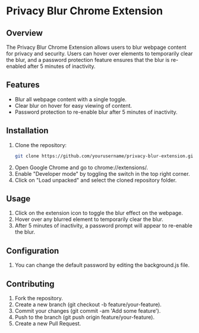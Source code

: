 # Privacy Blur Chrome Extension

## Overview

The Privacy Blur Chrome Extension allows users to blur webpage content for privacy and security. Users can hover over elements to temporarily clear the blur, and a password protection feature ensures that the blur is re-enabled after 5 minutes of inactivity.

## Features

- Blur all webpage content with a single toggle.
- Clear blur on hover for easy viewing of content.
- Password protection to re-enable blur after 5 minutes of inactivity.

## Installation

1. Clone the repository:
   ```bash
   git clone https://github.com/yourusername/privacy-blur-extension.git
2. Open Google Chrome and go to chrome://extensions/.
3. Enable "Developer mode" by toggling the switch in the top right corner.
4. Click on "Load unpacked" and select the cloned repository folder.

## Usage

1. Click on the extension icon to toggle the blur effect on the webpage.
2. Hover over any blurred element to temporarily clear the blur.
3. After 5 minutes of inactivity, a password prompt will appear to re-enable the blur.

## Configuration

1. You can change the default password by editing the background.js file.

## Contributing

1. Fork the repository.
2. Create a new branch (git checkout -b feature/your-feature).
3. Commit your changes (git commit -am 'Add some feature').
4. Push to the branch (git push origin feature/your-feature).
5. Create a new Pull Request.
